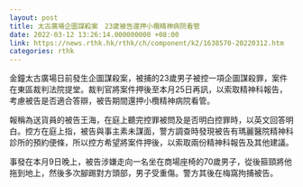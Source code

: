 ```yaml
---
layout: post
title: 太古廣場企圖謀殺案　23歲被告還押小欖精神病院看管
date: 2022-03-12 13:26:14.000000000 +08:00
link: https://news.rthk.hk/rthk/ch/component/k2/1638570-20220312.htm
categories: rthk
---
```


金鐘太古廣場日前發生企圖謀殺案，被捕的23歲男子被控一項企圖謀殺罪，案件在東區裁判法院提堂。裁判官將案件押後至本月25日再訊，以索取精神科報告，考慮被告是否適合答辯，被告期間還押小欖精神病院看管。

報稱為送貨員的被告王海，在庭上聽完控罪被問及是否明白控罪時，以英文回答明白。控方在庭上指，被告與事主素未謀面，警方調查時發現被告有瑪麗醫院精神科診所的預約便條，所以控方希望將案件押後，以索取兩份精神科報告及其他建議。

事發在本月9日晚上，被告涉嫌走向一名坐在商場座椅的70歲男子，從後箍頸將他拖到地上，然後多次腳踢對方頭部，男子受重傷。警方其後在梅窩拘捕被告。
